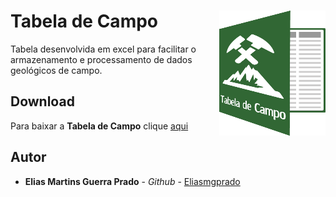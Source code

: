 <h1> 
Tabela de Campo
<img align="right" style="float: right;" src="https://github.com/Eliasmgprado/Tabela_de_Campo/blob/master/logo.png" height="200" width="170">
</h1>


Tabela desenvolvida em excel para facilitar o armazenamento e processamento de dados geológicos de campo.

## Download

Para baixar a **Tabela de Campo** clique [aqui](https://github.com/Eliasmgprado/Tabela_de_Campo/archive/master.zip)

## Autor

* **Elias Martins Guerra Prado** - *Github* - [Eliasmgprado](https://github.com/Eliasmgprado)
